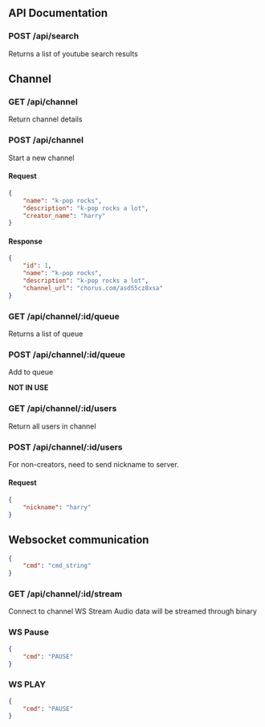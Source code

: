## API Documentation

### POST /api/search
Returns a list of youtube search results

## Channel
### GET /api/channel
Return channel details

### POST /api/channel
Start a new channel

#### Request
```json
{
    "name": "k-pop rocks",
    "description": "k-pop rocks a lot",
    "creator_name": "harry"
}
```

#### Response
```json
{    
    "id": 1,
    "name": "k-pop rocks",
    "description": "k-pop rocks a lot",
    "channel_url": "chorus.com/asd55cz8xsa"
}
```

### GET /api/channel/:id/queue
Returns a list of queue

### POST /api/channel/:id/queue
Add to queue

**NOT IN USE**
### GET /api/channel/:id/users
Return all users in channel

### POST /api/channel/:id/users
For non-creators, need to send nickname to server.
#### Request
```json
{
    "nickname": "harry"
}
```

## Websocket communication
```json
{
    "cmd": "cmd_string"
}
```

### GET /api/channel/:id/stream
Connect to channel WS Stream
Audio data will be streamed through binary

### WS Pause
```json
{
    "cmd": "PAUSE"
}
```

### WS PLAY
```json
{
    "cmd": "PAUSE"
}
```

